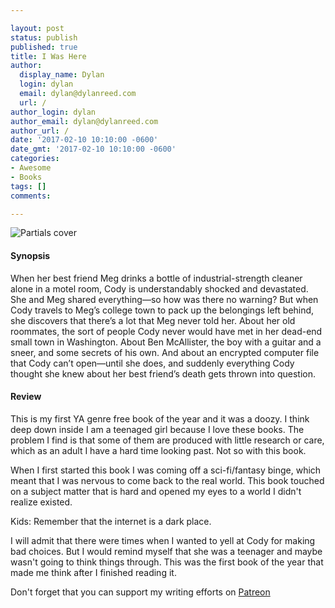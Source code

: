 ```yaml
---

layout: post
status: publish
published: true
title: I Was Here
author:
  display_name: Dylan
  login: dylan
  email: dylan@dylanreed.com
  url: /
author_login: dylan
author_email: dylan@dylanreed.com
author_url: /
date: '2017-02-10 10:10:00 -0600'
date_gmt: '2017-02-10 10:10:00 -0600'
categories:
- Awesome
- Books
tags: []
comments:

---
```

![Partials cover](https://raw.githubusercontent.com/dylanreed/dylanreed.com/gh-pages/Images/I-was-here.jpg)

<h4>Synopsis</h4>

When her best friend Meg drinks a bottle of industrial-strength cleaner alone in a motel room, Cody is understandably shocked and devastated. She and Meg shared everything—so how was there no warning? But when Cody travels to Meg’s college town to pack up the belongings left behind, she discovers that there’s a lot that Meg never told her. About her old roommates, the sort of people Cody never would have met in her dead-end small town in Washington. About Ben McAllister, the boy with a guitar and a sneer, and some secrets of his own. And about an encrypted computer file that Cody can’t open—until she does, and suddenly everything Cody thought she knew about her best friend’s death gets thrown into question.
 

<h4>Review</h4>

This is my first YA genre free book of the year and it was a doozy. I think deep down inside I am a teenaged girl because I love these books. The problem I find is that some of them are produced with little research or care, which as an adult I have a hard time looking past. Not so with this book. 

When I first started this book I was coming off a sci-fi/fantasy binge, which meant that I was nervous to come back to the real world. This book touched on a subject matter that is hard and opened my eyes to a world I didn't realize existed. 

Kids: Remember that the internet is a dark place.

I will admit that there were times when I wanted to yell at Cody for making bad choices. But I would remind myself that she was a teenager and maybe wasn't going to think things through. This was the first book of the year that made me think after I finished reading it. 


Don't forget that you can support my writing efforts on [Patreon](https://www.patreon.com/dylanreed)